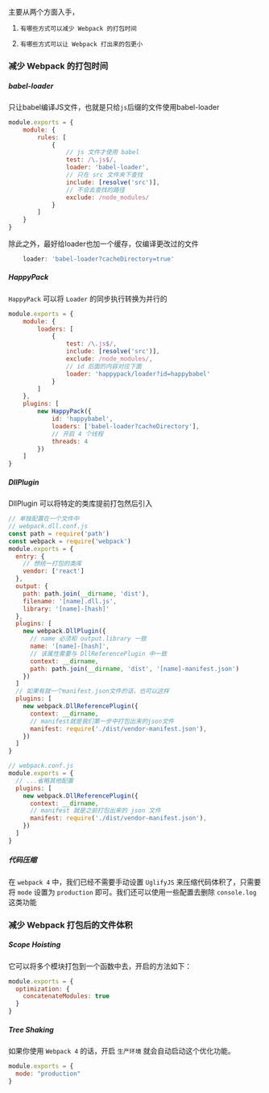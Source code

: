 主要从两个方面入手，

1. `有哪些方式可以减少 Webpack 的打包时间`

2. `有哪些方式可以让 Webpack 打出来的包更小`

### 减少 Webpack 的打包时间

##### babel-loader

只让babel编译JS文件，也就是只给`js`后缀的文件使用babel-loader

```js
module.exports = {
    module: {
        rules: [
            {
                // js 文件才使用 babel
                test: /\.js$/,
                loader: 'babel-loader',
                // 只在 src 文件夹下查找
                include: [resolve('src')],
                // 不会去查找的路径
                exclude: /node_modules/
            }
        ]
    }
}
```

除此之外，最好给loader也加一个缓存，仅编译更改过的文件

```js
    loader: 'babel-loader?cacheDirectory=true'
```

##### HappyPack

`HappyPack` 可以将 `Loader` 的同步执行转换为并行的

```js
module.exports = {
    module: {
        loaders: [
            {
                test: /\.js$/,
                include: [resolve('src')],
                exclude: /node_modules/,
                // id 后面的内容对应下面
                loader: 'happypack/loader?id=happybabel'
            }
        ]
    },
    plugins: [
        new HappyPack({
            id: 'happybabel',
            loaders: ['babel-loader?cacheDirectory'],
            // 开启 4 个线程
            threads: 4
        })
    ]
}
```

##### DllPlugin

DllPlugin 可以将特定的类库提前打包然后引入

```js
// 单独配置在一个文件中
// webpack.dll.conf.js
const path = require('path')
const webpack = require('webpack')
module.exports = {
  entry: {
    // 想统一打包的类库
    vendor: ['react']
  },
  output: {
    path: path.join(__dirname, 'dist'),
    filename: '[name].dll.js',
    library: '[name]-[hash]'
  },
  plugins: [
    new webpack.DllPlugin({
      // name 必须和 output.library 一致
      name: '[name]-[hash]',
      // 该属性需要与 DllReferencePlugin 中一致
      context: __dirname,
      path: path.join(__dirname, 'dist', '[name]-manifest.json')
    })
  ]
  // 如果有就一个manifest.json文件的话，也可以这样
  plugins: [
    new webpack.DllReferencePlugin({
      context: __dirname,
      // manifest就是我们第一步中打包出来的json文件
      manifest: require('./dist/vendor-manifest.json'),
    })
  ]
}
```

```js
// webpack.conf.js
module.exports = {
  // ...省略其他配置
  plugins: [
    new webpack.DllReferencePlugin({
      context: __dirname,
      // manifest 就是之前打包出来的 json 文件
      manifest: require('./dist/vendor-manifest.json'),
    })
  ]
}
```

##### 代码压缩

在 `webpack 4` 中，我们已经不需要手动设置 `UglifyJS` 来压缩代码体积了，只需要将 `mode` 设置为 `production` 即可。我们还可以使用一些配置去删除 `console.log` 这类功能

### 减少 Webpack 打包后的文件体积

##### Scope Hoisting

它可以将多个模块打包到一个函数中去，开启的方法如下：

```js
module.exports = {
  optimization: {
    concatenateModules: true
  }
}
```

##### Tree Shaking

如果你使用 `Webpack 4` 的话，开启 `生产环境` 就会自动启动这个优化功能。

```js
module.exports = {
  mode: "production"
}
```